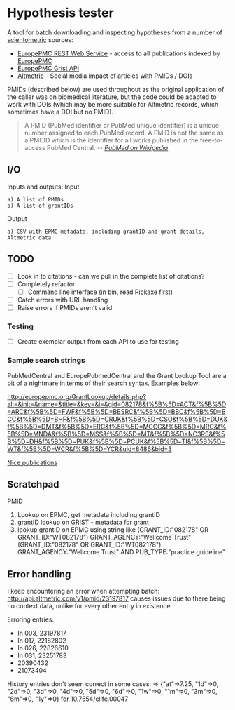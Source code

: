 # Hypothesis tester

A tool for batch downloading and inspecting hypotheses from a number of [scientometric][scientometric] sources:

- [EuropePMC REST Web Service][EPMC_REST] - access to all publications indexed by [EuropePMC][]
- [EuropePMC Grist API][EPMC_Grist]
- [Altmetric][] - Social media impact of articles with PMIDs / DOIs

PMIDs (described below) are used throughout as the original application of the caller was on biomedical literature, but the code could be adapted to work with DOIs (which may be more suitable for Altmetric records, which sometimes have a DOI but no PMID).

> A PMID (PubMed identifier or PubMed unique identifier) is a unique number assigned to each PubMed record. A PMID is not the same as a PMCID which is the identifier for all works published in the free-to-access PubMed Central.
> -- <cite>[PubMed on Wikipedia](https://en.wikipedia.org/wiki/PubMed)</cite>

## I/O ##

Inputs and outputs:
Input

    a) A list of PMIDs
    b) A list of grantIDs

Output

    a) CSV with EPMC metadata, including grantID and grant details, Altmetric data

## TODO ##

- [ ] Look in to citations - can we pull in the complete list of citations?
- [ ] Completely refactor
    - [ ] Command line interface (in bin, read Pickaxe first)
- [ ] Catch errors with URL handling
- [ ] Raise errors if PMIDs aren't valid

### Testing ###

- [ ] Create exemplar output from each API to use for testing

### Sample search strings ###

PubMedCentral and EuropePubmedCentral and the Grant Lookup Tool are a bit of a nightmare in terms of their search syntax. Examples below:

<http://europepmc.org/GrantLookup/details.php?all=&init=&name=&title=&key=&i=&gid=082178&f%5B%5D=ACT&f%5B%5D=ARC&f%5B%5D=FWF&f%5B%5D=BBSRC&f%5B%5D=BBC&f%5B%5D=BCC&f%5B%5D=BHF&f%5B%5D=CRUK&f%5B%5D=CSO&f%5B%5D=DUK&f%5B%5D=DMT&f%5B%5D=ERC&f%5B%5D=MCCC&f%5B%5D=MRC&f%5B%5D=MNDA&f%5B%5D=MSS&f%5B%5D=MT&f%5B%5D=NC3RS&f%5B%5D=DH&f%5B%5D=PUK&f%5B%5D=PCUK&f%5B%5D=TI&f%5B%5D=WT&f%5B%5D=WCR&f%5B%5D=YCR&uid=8486&bid=3>

[Nice publications](http://europepmc.org/search?query=PUB_TYPE%3A%22practice%20guideline%22%20NICE)

## Scratchpad ##

PMID 

  1. Lookup on EPMC, get metadata including grantID
  2. grantID lookup on GRIST - metadata for grant
  3. lookup grantID on EPMC using string like
    (GRANT_ID:"082178" OR GRANT_ID:"WT082178") GRANT_AGENCY:"Wellcome Trust"
    (GRANT_ID:"082178" OR GRANT_ID:"WT082178") GRANT_AGENCY:"Wellcome Trust" AND PUB_TYPE:"practice guideline"

## Error handling ##

I keep encountering an error when attempting batch:
<http://api.altmetric.com/v1/pmid/23197817> causes issues due to there being no context data, unlike for every other entry in existence.

Erroring entries:

- In 003, 23197817
- In 017, 22182802
- In 026, 22826610
- In 031, 23251783
- 20390432
- 21073404

History entries don't seem correct in some cases:
=> {"at"=>7.25, "1d"=>0, "2d"=>0, "3d"=>0, "4d"=>0, "5d"=>0, "6d"=>0, "1w"=>0, "1m"=>0, "3m"=>0, "6m"=>0, "1y"=>0} for 10.7554/elife.00047

[EuropePMC]: http://europepmc.org/ 
[rubocop]: https://github.com/bbatsov/rubocop
[scientometric]: https://en.wikipedia.org/wiki/Scientometrics
[EPMC_REST]: http://europepmc.org/RestfulWebService
[EPMC_Grist]: http://plus.europepmc.org/GristAPI/
[Altmetric]: http://api.altmetric.com/
